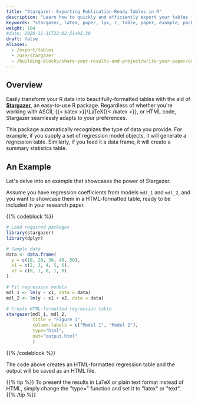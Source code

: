 ```yaml
---
title: "Stargazer: Exporting Publication-Ready Tables in R"
description: "Learn how to quickly and efficiently export your tables for your paper."
keywords: "stargazer, latex, paper, lyx, r, table, paper, example, package, html, code, export, exporting, rstudio, code,  publication-ready, tables"
weight: 104
#date: 2020-11-11T22:02:51+05:30
draft: false
aliases:
  - /export/tables
  - /use/stargazer
  - /building-blocks/share-your-results-and-project/write-your-paper/export-tables/
---
```


## Overview

Easily transform your R data into beautifully-formatted tables with the aid of **[Stargazer](https://www.rdocumentation.org/packages/stargazer/versions/5.2.3)**, an easy-to-use R package. Regardless of whether you're working with ASCII, {{< katex >}}\LaTeX{{< /katex >}}, or HTML code, Stargazer seamlessly adapts to your preferences. 

This package automatically recognizes the type of data you provide. For example, if you supply a set of regression model objects, it will generate a regression table. Similarly, if you feed it a data frame, it will create a summary statistics table.

## An Example
Let's delve into an example that showcases the power of Stargazer.  

Assume you have regression coefficients from models `mdl_1` and `mdl_2`, and you want to showcase them in a HTML-formatted table, ready to be included in your research paper. 

{{% codeblock %}}
```R
# Load required packages
library(stargazer)
library(dplyr)

# Sample data
data <- data.frame(
  y = c(10, 20, 30, 40, 50),
  x1 = c(2, 3, 4, 5, 6),
  x2 = c(0, 1, 0, 1, 0)
)

# Fit regression models
mdl_1 <- lm(y ~ x1, data = data)
mdl_2 <- lm(y ~ x1 + x2, data = data)

# Create HTML-formatted regression table
stargazer(mdl_1, mdl_2,
          title = "Figure 1",
          column.labels = c("Model 1", "Model 2"),
          type="html",
          out="output.html"  
          )

```
{{% /codeblock %}}

The code above creates an HTML-formatted regression table and the output will be saved as an HTML file. 

{{% tip %}}
To present the results in LaTeX or plain text format instead of HTML, simply change the "type=" function and set it to "latex" or "text". 
{{% /tip %}}






